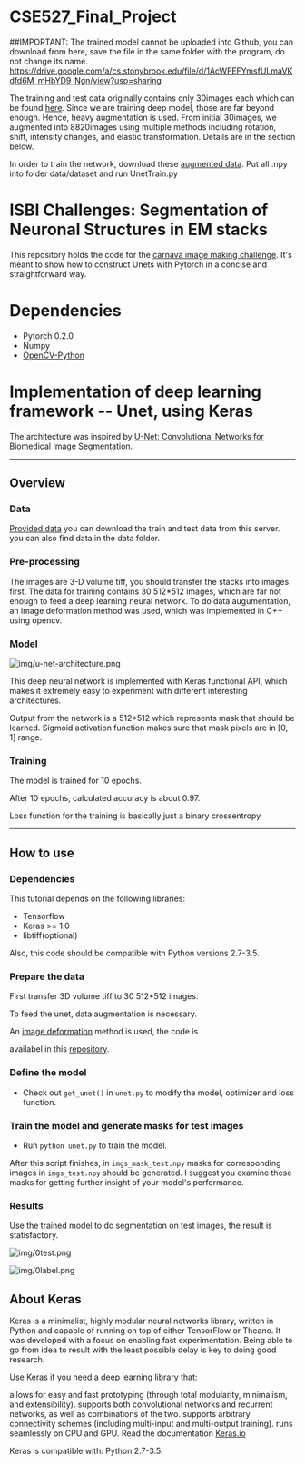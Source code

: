 # CSE527_Final_Project

##IMPORTANT:
The trained model cannot be uploaded into Github, you can download from here, save the file in the same folder with the program, do not change its name.
https://drive.google.com/a/cs.stonybrook.edu/file/d/1AcWFEFYmsfULmaVKdfd6M_mHbYD9_Ngn/view?usp=sharing

The training and test data originally contains only 30images each which can be found [here](http://brainiac2.mit.edu/isbi_challenge/downloads). Since we are training deep model, those are far beyond enough. Hence, heavy augmentation is used. From initial 30images, we augmented into 8820images using multiple methods including rotation, shift, intensity changes, and elastic transformation. Details are in the section below.

In order to train the network, download these [augmented data](https://drive.google.com/drive/folders/1zikzGhtTe-RR-LzRBKXMx2D6vu2Ksy0i?usp=sharing). Put all .npy into folder data/dataset and run UnetTrain.py


# ISBI Challenges: Segmentation of Neuronal Structures in EM stacks

This repository holds the code for the [carnava image making challenge](https://www.kaggle.com/c/carvana-image-masking-challenge). It's meant to show how to construct Unets with Pytorch in a concise and straightforward way.

# Dependencies

 - Pytorch 0.2.0
 - Numpy
 - [OpenCV-Python](https://pypi.python.org/pypi/opencv-python)
# Implementation of deep learning framework -- Unet, using Keras

The architecture was inspired by [U-Net: Convolutional Networks for Biomedical Image Segmentation](http://lmb.informatik.uni-freiburg.de/people/ronneber/u-net/).

---

## Overview

### Data

[Provided data](http://brainiac2.mit.edu/isbi_challenge/) you can download the train and test data from this server.
you can also find data in the data folder.

### Pre-processing

The images are 3-D volume tiff, you should transfer the stacks into images first.
The data for training contains 30 512*512 images, which are far not enough to feed a deep learning neural network.
To do data augumentation, an image deformation method was used, which was implemented in C++ using opencv.

### Model

![img/u-net-architecture.png](img/u-net-architecture.png)

This deep neural network is implemented with Keras functional API, which makes it extremely easy to experiment with different interesting architectures.

Output from the network is a 512*512 which represents mask that should be learned. Sigmoid activation function
makes sure that mask pixels are in \[0, 1\] range.

### Training

The model is trained for 10 epochs.

After 10 epochs, calculated accuracy is about 0.97.

Loss function for the training is basically just a binary crossentropy

---

## How to use

### Dependencies

This tutorial depends on the following libraries:

* Tensorflow
* Keras >= 1.0
* libtiff(optional)

Also, this code should be compatible with Python versions 2.7-3.5.

### Prepare the data

First transfer 3D volume tiff to 30 512*512 images.

To feed the unet, data augmentation is necessary.

An [image deformation](http://faculty.cs.tamu.edu/schaefer/research/mls.pdf) method is used, the code is

availabel in this [repository](https://github.com/cxcxcxcx/imgwarp-opencv).




### Define the model

* Check out ```get_unet()``` in ```unet.py``` to modify the model, optimizer and loss function.

### Train the model and generate masks for test images

* Run ```python unet.py``` to train the model.


After this script finishes, in ```imgs_mask_test.npy``` masks for corresponding images in ```imgs_test.npy```
should be generated. I suggest you examine these masks for getting further insight of your model's performance.

### Results

Use the trained model to do segmentation on test images, the result is statisfactory.

![img/0test.png](img/0test.png)

![img/0label.png](img/0label.png)


## About Keras

Keras is a minimalist, highly modular neural networks library, written in Python and capable of running on top of either TensorFlow or Theano. It was developed with a focus on enabling fast experimentation. Being able to go from idea to result with the least possible delay is key to doing good research.

Use Keras if you need a deep learning library that:

allows for easy and fast prototyping (through total modularity, minimalism, and extensibility).
supports both convolutional networks and recurrent networks, as well as combinations of the two.
supports arbitrary connectivity schemes (including multi-input and multi-output training).
runs seamlessly on CPU and GPU.
Read the documentation [Keras.io](http://keras.io/)

Keras is compatible with: Python 2.7-3.5.
